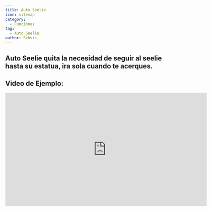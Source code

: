 ```yaml
---
title: Auto Seelie
icon: sitemap
category:
  - Funciones
tag:
  - Auto Seelie
author: Schvis
---
```


## Auto Seelie quita la necesidad de seguir al seelie hasta su estatua, ira sola cuando te acerques.

## Video de Ejemplo:

<iframe width="640" height="360" src="https://www.youtube.com/embed/uETIJ4KS39M?list=PL5eI1Tb64p56g27qfYk7VuFTz4FK6YrKa" title="Korepi - Auto Seelie" frameborder="0" allow="accelerometer; autoplay; clipboard-write; encrypted-media; gyroscope; picture-in-picture; web-share" allowfullscreen></iframe>